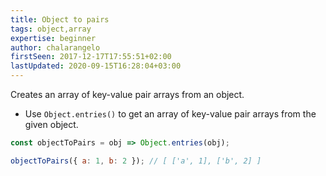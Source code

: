 ```yaml
---
title: Object to pairs
tags: object,array
expertise: beginner
author: chalarangelo
firstSeen: 2017-12-17T17:55:51+02:00
lastUpdated: 2020-09-15T16:28:04+03:00
---
```


Creates an array of key-value pair arrays from an object.

- Use `Object.entries()` to get an array of key-value pair arrays from the given object.

```js
const objectToPairs = obj => Object.entries(obj);
```

```js
objectToPairs({ a: 1, b: 2 }); // [ ['a', 1], ['b', 2] ]
```
